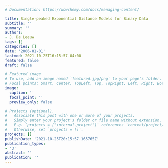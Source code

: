 ```yaml
---
# Documentation: https://wowchemy.com/docs/managing-content/

title: Single-peaked Exponential Distance Models for Binary Data
subtitle: ''
summary: ''
authors:
- J. De Leeuw
tags: []
categories: []
date: '2006-01-01'
lastmod: 2021-10-25T16:15:57-04:00
featured: false
draft: false

# Featured image
# To use, add an image named `featured.jpg/png` to your page's folder.
# Focal points: Smart, Center, TopLeft, Top, TopRight, Left, Right, BottomLeft, Bottom, BottomRight.
image:
  caption: ''
  focal_point: ''
  preview_only: false

# Projects (optional).
#   Associate this post with one or more of your projects.
#   Simply enter your project's folder or file name without extension.
#   E.g. `projects = ["internal-project"]` references `content/project/deep-learning/index.md`.
#   Otherwise, set `projects = []`.
projects: []
publishDate: '2021-10-25T20:15:57.165765Z'
publication_types:
- '3'
abstract: ''
publication: ''
---
```

